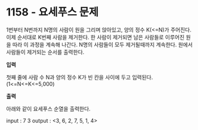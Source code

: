 # 1158 - 요세푸스 문제

1번부터 N번까지 N명의 사람이 원을 그리며 앉아있고, 양의 정수 K(<=N)가 주어진다.
이제 순서대로 K번째 사람을 제거한다.
한 사람이 제거되면 남은 사람들로 이루어진 원을 따라 이 과정을 계속해 나간다.
N명의 사람들이 모두 제거될때까지 계속한다.
원에서 사람들이 제거되는 순서를 출력한다.

**입력**

첫째 줄에 사람 수 N과 양의 정수 K가 빈 칸을 사이에 두고 입력된다.
(1<=N<=K<=5,000)

**출력**

아래와 같이 요세푸스 순열을 출력한다.

input : 7 3
output : <3, 6, 2, 7, 5, 1, 4>
